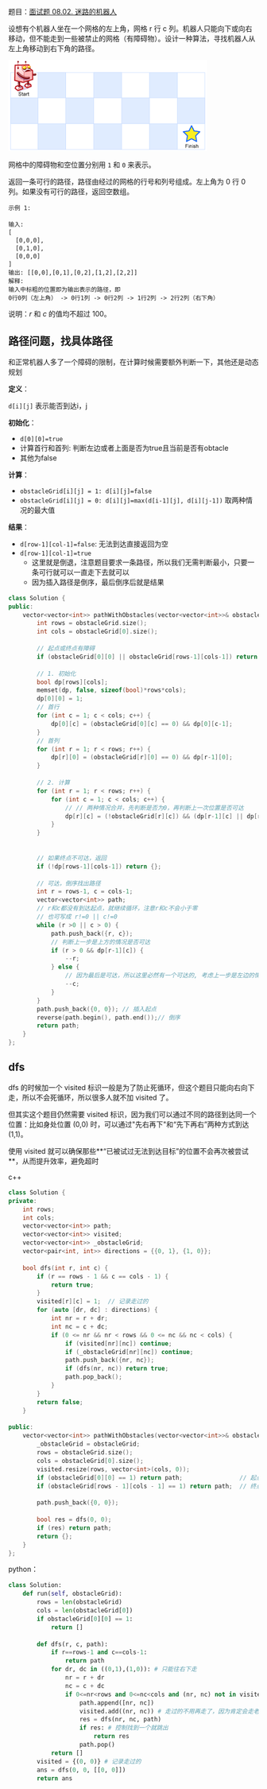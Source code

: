 题目：[面试题 08.02. 迷路的机器人](https://leetcode.cn/problems/robot-in-a-grid-lcci/)

设想有个机器人坐在一个网格的左上角，网格 r 行 c 列。机器人只能向下或向右移动，但不能走到一些被禁止的网格（有障碍物）。设计一种算法，寻找机器人从左上角移动到右下角的路径。

![img](../../img/robot_maze.png)

网格中的障碍物和空位置分别用 `1` 和 `0` 来表示。

返回一条可行的路径，路径由经过的网格的行号和列号组成。左上角为 0 行 0 列。如果没有可行的路径，返回空数组。

```
示例 1:

输入:
[
  [0,0,0],
  [0,1,0],
  [0,0,0]
]
输出: [[0,0],[0,1],[0,2],[1,2],[2,2]]
解释: 
输入中标粗的位置即为输出表示的路径，即
0行0列（左上角） -> 0行1列 -> 0行2列 -> 1行2列 -> 2行2列（右下角）
```

说明：*r* 和 *c* 的值均不超过 100。



## 路径问题，找具体路径

和正常机器人多了一个障碍的限制，在计算时候需要额外判断一下，其他还是动态规划

**定义**：

`d[i][j]` 表示能否到达i，j

**初始化**：

- `d[0][0]=true`
- 计算首行和首列: 判断左边或者上面是否为true且当前是否有obtacle
- 其他为false

**计算**：

- `obstacleGrid[i][j] = 1: d[i][j]=false`
- `obstacleGrid[i][j] = 0: d[i][j]=max(d[i-1][j], d[i][j-1])` 取两种情况的最大值

**结果**：

- `d[row-1][col-1]=false`: 无法到达直接返回为空
- `d[row-1][col-1]=true`
    - 这里就是倒退，注意题目要求一条路径，所以我们无需判断最小，只要一条可行就可以一直走下去就可以
    - 因为插入路径是倒序，最后倒序后就是结果

```cpp
class Solution {
public:
    vector<vector<int>> pathWithObstacles(vector<vector<int>>& obstacleGrid) {
        int rows = obstacleGrid.size();
        int cols = obstacleGrid[0].size();
        
        // 起点或终点有障碍
        if (obstacleGrid[0][0] || obstacleGrid[rows-1][cols-1]) return {};

        // 1. 初始化
        bool dp[rows][cols];
        memset(dp, false, sizeof(bool)*rows*cols);
        dp[0][0] = 1;
        // 首行
        for (int c = 1; c < cols; c++) {
            dp[0][c] = (obstacleGrid[0][c] == 0) && dp[0][c-1];
        }
        // 首列
        for (int r = 1; r < rows; r++) {
            dp[r][0] = (obstacleGrid[r][0] == 0) && dp[r-1][0];
        }

        // 2. 计算
        for (int r = 1; r < rows; r++) {
            for (int c = 1; c < cols; c++) {
                // // 两种情况合并，先判断是否为0，再判断上一次位置是否可达
                dp[r][c] = (!obstacleGrid[r][c]) && (dp[r-1][c] || dp[r][c-1]);
            }
        }


        // 如果终点不可达，返回
        if (!dp[rows-1][cols-1]) return {};

        // 可达，倒序找出路径
        int r = rows-1, c = cols-1;
        vector<vector<int>> path;
        // r和c都没有到达起点，就继续循环，注意r和c不会小于零
        // 也可写成 r!=0 || c!=0
        while (r >0 || c > 0) { 
            path.push_back({r, c});
            // 判断上一步是上方的情况是否可达
            if (r > 0 && dp[r-1][c]) {
                --r;
            } else {
                // 因为最后是可达，所以这里必然有一个可达的, 考虑上一步是左边的情况
                --c;
            }
        }
        path.push_back({0, 0}); // 插入起点
        reverse(path.begin(), path.end());// 倒序
        return path;
    }
};
```



## dfs

dfs 的时候加一个 visited 标识一般是为了防止死循环，但这个题目只能向右向下走，所以不会死循环，所以很多人就不加 visited 了。

但其实这个题目仍然需要 visited 标识，因为我们可以通过不同的路径到达同一个位置：比如身处位置 (0,0) 时，可以通过"先右再下"和“先下再右”两种方式到达 (1,1)。

使用 visited 就可以确保那些**“已被试过无法到达目标”的位置不会再次被尝试**，从而提升效率，避免超时

c++

```cpp
class Solution {
private:
    int rows;
    int cols;
    vector<vector<int>> path;
    vector<vector<int>> visited;
    vector<vector<int>> _obstacleGrid;
    vector<pair<int, int>> directions = {{0, 1}, {1, 0}};

    bool dfs(int r, int c) {
        if (r == rows - 1 && c == cols - 1) {
            return true;
        }
        visited[r][c] = 1;  // 记录走过的
        for (auto [dr, dc] : directions) {
            int nr = r + dr;
            int nc = c + dc;
            if (0 <= nr && nr < rows && 0 <= nc && nc < cols) {
                if (visited[nr][nc]) continue;
                if (_obstacleGrid[nr][nc]) continue;
                path.push_back({nr, nc});
                if (dfs(nr, nc)) return true;
                path.pop_back();
            }
        }
        return false;
    }

public:
    vector<vector<int>> pathWithObstacles(vector<vector<int>>& obstacleGrid) {
        _obstacleGrid = obstacleGrid;
        rows = obstacleGrid.size();
        cols = obstacleGrid[0].size();
        visited.resize(rows, vector<int>(cols, 0));
        if (obstacleGrid[0][0] == 1) return path;                // 起点有障碍
        if (obstacleGrid[rows - 1][cols - 1] == 1) return path;  // 终点有障碍

        path.push_back({0, 0});

        bool res = dfs(0, 0);
        if (res) return path;
        return {};
    }
};
```

python：

```python
class Solution:
    def run(self, obstacleGrid):
        rows = len(obstacleGrid)
        cols = len(obstacleGrid[0])
        if obstacleGrid[0][0] == 1:
            return []

        def dfs(r, c, path):
            if r==rows-1 and c==cols-1:
                return path
            for dr, dc in ((0,1),(1,0)): # 只能往右下走
                nr = r + dr
                nc = c + dc
                if 0<=nr<rows and 0<=nc<cols and (nr, nc) not in visited and obstacleGrid[nr][nc]!=1:
                    path.append([nr, nc])
                    visited.add((nr, nc)) # 走过的不用再走了，因为肯定会走老路
                    res = dfs(nr, nc, path)
                    if res: # 控制找到一个就跳出
                        return res
                    path.pop()
            return []
        visited = {(0, 0)} # 记录走过的
        ans = dfs(0, 0, [[0, 0]])
        return ans
```